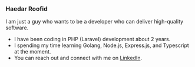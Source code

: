 ### Haedar Roofid

I am just a guy who wants to be a developer who can deliver high-quality software.

- I have been coding in PHP (Laravel) development about 2 years.
- I spending my time learning Golang, Node.js, Express.js, and Typescript at the moment.
- You can reach out and connect with me on [LinkedIn](https://linkedin.com/in/haedarr).
